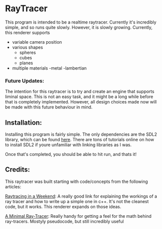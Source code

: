 # RayTracer
This program is intended to be a realtime raytracer. Currently it's incredibly simple, and so runs quite slowly. However, it is slowly growing.
Currently, this renderer supports 
  - variable camera position
  - various shapes 
    - spheres
    - cubes
    - planes
  - multiple materials
    -metal
    -lambertian
    

### Future Updates:
The intention for this raytracer is to try and create an engine that supports liminal space. This is not an easy task, and it might be a long while before that is
completely implemented. However, all design choices made now will be made with this future behaviour in mind.

## Installation:
Installing this program is fairly simple. The only dependencies are the SDL2 library, which can be found [here](https://www.libsdl.org/download-2.0.php).
There are tons of tutorials online on how to install SDL2 if youre unfamiliar with linking libraries as I was.

Once that's completed, you should be able to hit run, and thats it!


## Credits:
This raytracer was built starting with code/concepts from the following articles:

[Raytracing in a Weekend](https://www.realtimerendering.com/raytracing/Ray%20Tracing%20in%20a%20Weekend.pdf):
A really good link for explaining the workings of a ray tracer and how to write up a simple one in c++. It's not the cleanest code, but it works.
This renderer expands on those ideas.

[A Minimal Ray-Tracer](https://www.scratchapixel.com/lessons/3d-basic-rendering/minimal-ray-tracer-rendering-simple-shapes/parametric-and-implicit-surfaces): Really handy for getting a feel for the math behind ray-tracers. Mostyly pseudocode, but still incredibly useful


